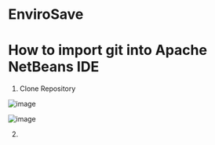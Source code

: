# EnviroSave

# How to import git into Apache NetBeans IDE

1. Clone Repository

![image](https://user-images.githubusercontent.com/75482397/127874497-35fc195e-376a-4160-b33c-bfe7eb6b392a.png)


![image](https://user-images.githubusercontent.com/75482397/127874945-273d5b19-3525-4673-9fa2-078a13b3ce5e.png)

2. 
